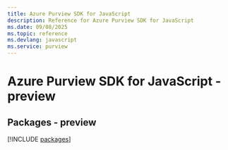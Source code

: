 ```yaml
---
title: Azure Purview SDK for JavaScript
description: Reference for Azure Purview SDK for JavaScript
ms.date: 09/08/2025
ms.topic: reference
ms.devlang: javascript
ms.service: purview
---
```

# Azure Purview SDK for JavaScript - preview
## Packages - preview
[!INCLUDE [packages](purview-index.md)]